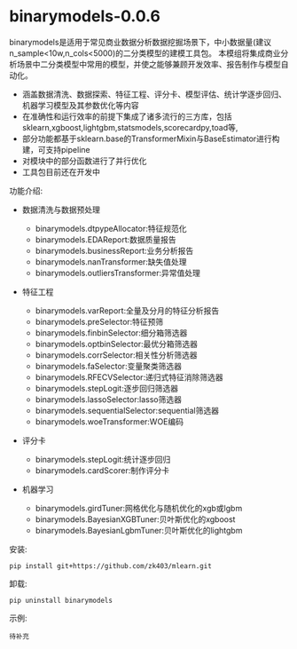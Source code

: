 # binarymodels-0.0.6

binarymodels是适用于常见商业数据分析数据挖掘场景下，中小数据量(建议n_sample<10w,n_cols<5000)的二分类模型的建模工具包。
本模组将集成商业分析场景中二分类模型中常用的模型，并使之能够兼顾开发效率、报告制作与模型自动化。

+ 涵盖数据清洗、数据探索、特征工程、评分卡、模型评估、统计学逐步回归、机器学习模型及其参数优化等内容
+ 在准确性和运行效率的前提下集成了诸多流行的三方库，包括sklearn,xgboost,lightgbm,statsmodels,scorecardpy,toad等,
+ 部分功能都基于sklearn.base的TransformerMixin与BaseEstimator进行构建，可支持pipeline
+ 对模块中的部分函数进行了并行优化
+ 工具包目前还在开发中

功能介绍:

+ 数据清洗与数据预处理

    - binarymodels.dtpypeAllocator:特征规范化
    - binarymodels.EDAReport:数据质量报告
    - binarymodels.businessReport:业务分析报告
    - binarymodels.nanTransformer:缺失值处理
    - binarymodels.outliersTransformer:异常值处理

+ 特征工程

    - binarymodels.varReport:全量及分月的特征分析报告
    - binarymodels.preSelector:特征预筛
    - binarymodels.finbinSelector:细分箱筛选器
    - binarymodels.optbinSelector:最优分箱筛选器
    - binarymodels.corrSelector:相关性分析筛选器
    - binarymodels.faSelector:变量聚类筛选器
    - binarymodels.RFECVSelector:递归式特征消除筛选器
    - binarymodels.stepLogit:逐步回归筛选器
    - binarymodels.lassoSelector:lasso筛选器
    - binarymodels.sequentialSelector:sequential筛选器
    - binarymodels.woeTransformer:WOE编码

+ 评分卡

    - binarymodels.stepLogit:统计逐步回归
    - binarymodels.cardScorer:制作评分卡

+ 机器学习

    - binarymodels.girdTuner:网格优化与随机优化的xgb或lgbm
    - binarymodels.BayesianXGBTuner:贝叶斯优化的xgboost
    - binarymodels.BayesianLgbmTuner:贝叶斯优化的lightgbm

安装: 

```
pip install git+https://github.com/zk403/mlearn.git
```

卸载: 

```
pip uninstall binarymodels
```

示例:

```
待补充
```





